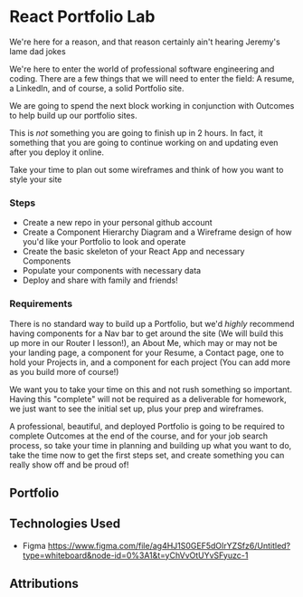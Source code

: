 # React Portfolio Lab


We're here for a reason, and that reason certainly ain't hearing Jeremy's lame dad jokes

We're here to enter the world of professional software engineering and coding. There are a few things that we will need to enter the field: A resume, a LinkedIn, and of course, a solid Portfolio site. 

We are going to spend the next block working in conjunction with Outcomes to help build up our portfolio sites.

This is *not* something you are going to finish up in 2 hours. In fact, it something that you are going to continue working on and updating even after you deploy it online.

Take your time to plan out some wireframes and think of how you want to style your site

### Steps

- Create a new repo in your personal github account
- Create a Component Hierarchy Diagram and a Wireframe design of how you'd like your Portfolio to look and operate
- Create the basic skeleton of your React App and necessary Components
- Populate your components with necessary data
- Deploy and share with family and friends!


### Requirements

There is no standard way to build up a Portfolio, but we'd *highly* recommend having components for a Nav bar to get around the site (We will build this up more in our Router I lesson!), an About Me, which may or may not be your landing page, a component for your Resume, a Contact page, one to hold your Projects in, and a component for each project (You can add more as you build more of course!)

We want you to take your time on this and not rush something so important. Having this "complete" will not be required as a deliverable for homework, we just want to see the initial set up, plus your prep and wireframes. 

A professional, beautiful, and deployed Portfolio is going to be required to complete Outcomes at the end of the course, and for your job search process, so take your time in planning and building up what you want to do, take the time now to get the first steps set, and create something you can really show off and be proud of!


## Portfolio

## Technologies Used
 - Figma https://www.figma.com/file/ag4HJ1S0GEF5dOIrYZSfz6/Untitled?type=whiteboard&node-id=0%3A1&t=yChVvOtUYvSFyuzc-1


## Attributions